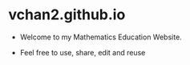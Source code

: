 # vchan2.github.io

* Welcome to my Mathematics Education Website. 

* Feel free to use, share, edit and reuse   
